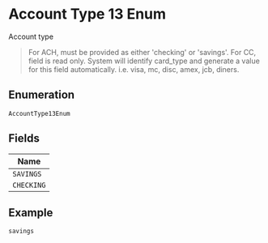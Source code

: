 
# Account Type 13 Enum

Account type

> For ACH, must be provided as either 'checking' or 'savings'. For CC, field is read only. System will identify card_type and generate a value for this field automatically. i.e. visa, mc, disc, amex, jcb, diners.

## Enumeration

`AccountType13Enum`

## Fields

| Name |
|  --- |
| `SAVINGS` |
| `CHECKING` |

## Example

```
savings
```

